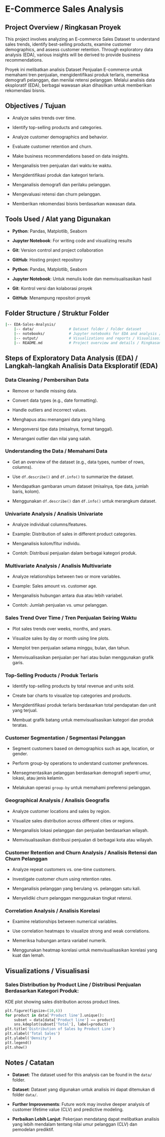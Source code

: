 # E-Commerce Sales Analysis

## Project Overview / Ringkasan Proyek
This project involves analyzing an E-commerce Sales Dataset to understand sales trends, identify best-selling products, examine customer demographics, and assess customer retention. Through exploratory data analysis (EDA), various insights will be derived to provide business recommendations.

Proyek ini melibatkan analisis Dataset Penjualan E-commerce untuk memahami tren penjualan, mengidentifikasi produk terlaris, memeriksa demografi pelanggan, dan menilai retensi pelanggan. Melalui analisis data eksploratif (EDA), berbagai wawasan akan dihasilkan untuk memberikan rekomendasi bisnis.

## Objectives / Tujuan
- Analyze sales trends over time.
- Identify top-selling products and categories.
- Analyze customer demographics and behavior.
- Evaluate customer retention and churn.
- Make business recommendations based on data insights.

- Menganalisis tren penjualan dari waktu ke waktu.
- Mengidentifikasi produk dan kategori terlaris.
- Menganalisis demografi dan perilaku pelanggan.
- Mengevaluasi retensi dan churn pelanggan.
- Memberikan rekomendasi bisnis berdasarkan wawasan data.

## Tools Used / Alat yang Digunakan
- **Python**: Pandas, Matplotlib, Seaborn
- **Jupyter Notebook**: For writing code and visualizing results
- **Git**: Version control and project collaboration
- **GitHub**: Hosting project repository

- **Python**: Pandas, Matplotlib, Seaborn
- **Jupyter Notebook**: Untuk menulis kode dan memvisualisasikan hasil
- **Git**: Kontrol versi dan kolaborasi proyek
- **GitHub**: Menampung repositori proyek

## Folder Structure / Struktur Folder
```bash
|-- EDA-Sales-Analysis/
    |-- data/                # Dataset folder / Folder dataset
    |-- notebooks/           # Jupyter notebooks for EDA and analysis / Jupyter notebook untuk EDA dan analisis
    |-- output/              # Visualizations and reports / Visualisasi dan laporan
    |-- README.md            # Project overview and details / Ringkasan dan detail proyek
```

## Steps of Exploratory Data Analysis (EDA) / Langkah-langkah Analisis Data Eksploratif (EDA)

### Data Cleaning / Pembersihan Data
- Remove or handle missing data.
- Convert data types (e.g., date formatting).
- Handle outliers and incorrect values.

- Menghapus atau menangani data yang hilang.
- Mengonversi tipe data (misalnya, format tanggal).
- Menangani outlier dan nilai yang salah.

### Understanding the Data / Memahami Data
- Get an overview of the dataset (e.g., data types, number of rows, columns).
- Use `df.describe()` and `df.info()` to summarize the dataset.

- Mendapatkan gambaran umum dataset (misalnya, tipe data, jumlah baris, kolom).
- Menggunakan `df.describe()` dan `df.info()` untuk merangkum dataset.

### Univariate Analysis / Analisis Univariate
- Analyze individual columns/features.
- Example: Distribution of sales in different product categories.

- Menganalisis kolom/fitur individu.
- Contoh: Distribusi penjualan dalam berbagai kategori produk.

### Multivariate Analysis / Analisis Multivariate
- Analyze relationships between two or more variables.
- Example: Sales amount vs. customer age.

- Menganalisis hubungan antara dua atau lebih variabel.
- Contoh: Jumlah penjualan vs. umur pelanggan.

### Sales Trend Over Time / Tren Penjualan Seiring Waktu
- Plot sales trends over weeks, months, and years.
- Visualize sales by day or month using line plots.

- Memplot tren penjualan selama minggu, bulan, dan tahun.
- Memvisualisasikan penjualan per hari atau bulan menggunakan grafik garis.

### Top-Selling Products / Produk Terlaris
- Identify top-selling products by total revenue and units sold.
- Create bar charts to visualize top categories and products.

- Mengidentifikasi produk terlaris berdasarkan total pendapatan dan unit yang terjual.
- Membuat grafik batang untuk memvisualisasikan kategori dan produk teratas.

### Customer Segmentation / Segmentasi Pelanggan
- Segment customers based on demographics such as age, location, or gender.
- Perform group-by operations to understand customer preferences.

- Mensegmentasikan pelanggan berdasarkan demografi seperti umur, lokasi, atau jenis kelamin.
- Melakukan operasi `group-by` untuk memahami preferensi pelanggan.

### Geographical Analysis / Analisis Geografis
- Analyze customer locations and sales by region.
- Visualize sales distribution across different cities or regions.

- Menganalisis lokasi pelanggan dan penjualan berdasarkan wilayah.
- Memvisualisasikan distribusi penjualan di berbagai kota atau wilayah.

### Customer Retention and Churn Analysis / Analisis Retensi dan Churn Pelanggan
- Analyze repeat customers vs. one-time customers.
- Investigate customer churn using retention rates.

- Menganalisis pelanggan yang berulang vs. pelanggan satu kali.
- Menyelidiki churn pelanggan menggunakan tingkat retensi.

### Correlation Analysis / Analisis Korelasi
- Examine relationships between numerical variables.
- Use correlation heatmaps to visualize strong and weak correlations.

- Memeriksa hubungan antara variabel numerik.
- Menggunakan heatmap korelasi untuk memvisualisasikan korelasi yang kuat dan lemah.

## Visualizations / Visualisasi

### Sales Distribution by Product Line / Distribusi Penjualan Berdasarkan Kategori Produk:
KDE plot showing sales distribution across product lines.

```python
plt.figure(figsize=(10,6))
for product in data['Product line'].unique():
    subset = data[data['Product line'] == product]
    sns.kdeplot(subset['Total'], label=product)
plt.title('Distribution of Sales by Product Line')
plt.xlabel('Total Sales')
plt.ylabel('Density')
plt.legend()
plt.show()
```

## Notes / Catatan
- **Dataset**: The dataset used for this analysis can be found in the `data/` folder.
- **Dataset**: Dataset yang digunakan untuk analisis ini dapat ditemukan di folder `data/`.

- **Further Improvements**: Future work may involve deeper analysis of customer lifetime value (CLV) and predictive modeling.
- **Perbaikan Lebih Lanjut**: Pekerjaan mendatang dapat melibatkan analisis yang lebih mendalam tentang nilai umur pelanggan (CLV) dan pemodelan prediktif.






